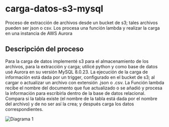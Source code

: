 # carga-datos-s3-mysql
Proceso de extracción de archivos desde un bucket de s3; tales archivos pueden ser json o csv. Los procesa una función lambda y realizar la carga en una instancia de AWS Aurora

## Descripción del  proceso
Para la carga de datos implementé s3 para el almacenamiento de los archivos, para la extracción y carga; utilicé python y como base de datos usé Aurora en su versión MySQL 8.0.23.
La ejecución de la carga de información está dada por un trigger, configurado en el bucket de s3; al cargar o actualizar un archivo con extensión .json o .csv. La Función lambda recibe el nombre del documento que fue actualizado o se añadió y procesa la información para escribirla dentro de la base de datos relacional. Compara si la tabla  existe (el nombre de la tabla está dada por el nombre del archivo) y de no ser así la crea; y después carga los datos correspondientes. 

![Diagrama 1](https://drive.google.com/file/d/1nGNkD4PT8R4oHMhKrMyOxcMCq5wexjG-/view)
